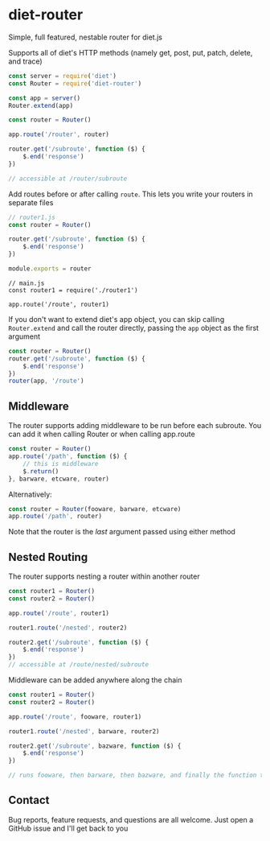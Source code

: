# diet-router
Simple, full featured, nestable router for diet.js

Supports all of diet's HTTP methods (namely get, post, put, patch, delete, and trace)

```javascript
const server = require('diet')
const Router = require('diet-router')

const app = server()
Router.extend(app)

const router = Router()

app.route('/router', router)

router.get('/subroute', function ($) {
	$.end('response')
})

// accessible at /router/subroute
```

Add routes before or after calling `route`. This lets you write your routers in separate files
```javascript
// router1.js
const router = Router()

router.get('/subroute', function ($) {
	$.end('response')
})

module.exports = router
```
```javscript
// main.js
const router1 = require('./router1')

app.route('/route', router1)
```

If you don't want to extend diet's app object, you can skip calling `Router.extend` and call the router directly, passing the `app` object as the first argument
```javascript
const router = Router()
router.get('/subroute', function ($) {
	$.end('response')
})
router(app, '/route')
```

## Middleware ##

The router supports adding middleware to be run before each subroute. You can add it when calling Router or when calling app.route

```javascript
const router = Router()
app.route('/path', function ($) {
	// this is middleware
	$.return()
}, barware, etcware, router)
```

Alternatively: 

```javascript
const router = Router(fooware, barware, etcware)
app.route('/path', router)
```

Note that the router is the *last* argument passed using either method

## Nested Routing ##

The router supports nesting a router within another router

```javascript
const router1 = Router()
const router2 = Router()

app.route('/route', router1)

router1.route('/nested', router2)

router2.get('/subroute', function ($) {
	$.end('response')
})
// accessible at /route/nested/subroute
```

Middleware can be added anywhere along the chain

```javascript
const router1 = Router()
const router2 = Router()

app.route('/route', fooware, router1)

router1.route('/nested', barware, router2)

router2.get('/subroute', bazware, function ($) {
	$.end('response')
})

// runs fooware, then barware, then bazware, and finally the function that returns the response
```

Contact
-------
Bug reports, feature requests, and questions are all welcome. Just open a GitHub issue and I'll
get back to you
